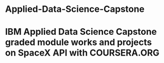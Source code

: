 # Applied-Data-Science-Capstone
# IBM Applied Data Science Capstone graded module works and projects on SpaceX API with COURSERA.ORG
